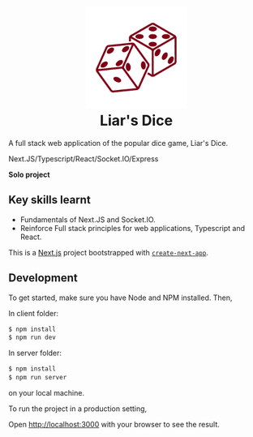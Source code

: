 <h1 align="center" >
    <img alt="Liar's Dice" title="Liar's Dice" src="./client/public/dice.png" width="200"> <br />
    Liar's Dice
</h1>



A full stack web application of the popular dice game, Liar's Dice.

Next.JS/Typescript/React/Socket.IO/Express

**Solo project**

## Key skills learnt
 - Fundamentals of Next.JS and Socket.IO.
 - Reinforce Full stack principles for web applications, Typescript and React.

This is a [Next.js](https://nextjs.org/) project bootstrapped with [`create-next-app`](https://github.com/vercel/next.js/tree/canary/packages/create-next-app).

## Development

To get started, make sure you have Node and NPM installed. Then,

In client folder:
```bash
$ npm install
$ npm run dev
```

In server folder:
```bash
$ npm install
$ npm run server
```

on your local machine.

To run the project in a production setting,

Open [http://localhost:3000](http://localhost:3000) with your browser to see the result.
